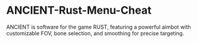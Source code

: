 # ANCIENT-Rust-Menu-Cheat
ANCIENT is software for the game RUST, featuring a powerful aimbot with customizable FOV, bone selection, and smoothing for precise targeting.
